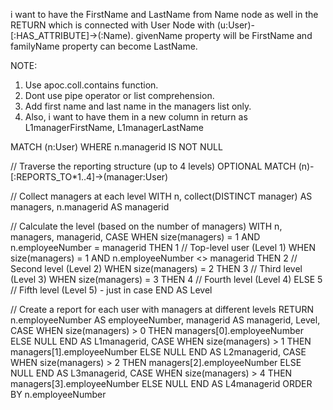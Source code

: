 i want to have the FirstName and LastName from Name node as well in the RETURN which is connected with User Node with (u:User)-[:HAS_ATTRIBUTE]->(:Name). givenName property will be FirstName and familyName property can become LastName.

NOTE: 
1. Use apoc.coll.contains function.
2. Dont use pipe operator or list comprehension.
3. Add first name and last name in the managers list only.
4. Also, i want to have them in a new column in return as L1managerFirstName, L1managerLastName

MATCH (n:User)
WHERE n.managerid IS NOT NULL

// Traverse the reporting structure (up to 4 levels)
OPTIONAL MATCH (n)-[:REPORTS_TO*1..4]->(manager:User)

// Collect managers at each level
WITH n, 
     collect(DISTINCT manager) AS managers,
     n.managerid AS managerid

// Calculate the level (based on the number of managers)
WITH n, managers, managerid, 
     CASE 
        WHEN size(managers) = 1 AND n.employeeNumber = managerid THEN 1   // Top-level user (Level 1)
        WHEN size(managers) = 1 AND n.employeeNumber <> managerid THEN 2   // Second level (Level 2)
        WHEN size(managers) = 2 THEN 3   // Third level (Level 3)
        WHEN size(managers) = 3 THEN 4   // Fourth level (Level 4)
        ELSE 5                           // Fifth level (Level 5) - just in case
     END AS Level

// Create a report for each user with managers at different levels
RETURN n.employeeNumber AS employeeNumber, 
       managerid AS managerid, 
       Level,
       CASE WHEN size(managers) > 0 THEN managers[0].employeeNumber ELSE NULL END AS L1managerid,
       CASE WHEN size(managers) > 1 THEN managers[1].employeeNumber ELSE NULL END AS L2managerid,
       CASE WHEN size(managers) > 2 THEN managers[2].employeeNumber ELSE NULL END AS L3managerid,
       CASE WHEN size(managers) > 4 THEN managers[3].employeeNumber ELSE NULL END AS L4managerid
ORDER BY n.employeeNumber
